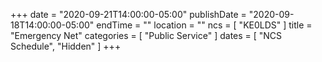 +++
date = "2020-09-21T14:00:00-05:00"
publishDate = "2020-09-18T14:00:00-05:00"
endTime = ""
location = ""
ncs = [ "KE0LDS" ]
title = "Emergency Net"
categories = [ "Public Service" ]
dates = [ "NCS Schedule", "Hidden" ]
+++
